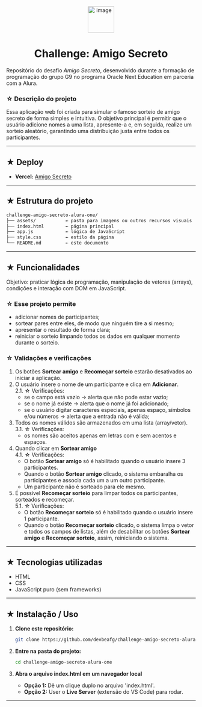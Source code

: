 <div align="center">
  <img width="70" height="70" alt="image" src="https://github.com/user-attachments/assets/f19ea6b1-02a4-413f-8893-9fc31ce2d6e0" align="center"/>
  <h1>Challenge: Amigo Secreto</h1>
</div>

Repositório do desafio *Amigo Secreto*, desenvolvido durante a formação de programação do grupo G9 no programa Oracle Next Education em parceria com a Alura.
### ☆ Descrição do projeto
Essa aplicação web foi criada para simular o famoso sorteio de amigo secreto de forma simples e intuitiva. O objetivo principal é permitir que o usuário adicione nomes a uma lista, apresente-a e, em seguida, realize um sorteio aleatório, garantindo uma distribuição justa entre todos os participantes.

---

## ★ Deploy
* **Vercel:** [Amigo Secreto](https://amigo-secreto-omega-ten.vercel.app/)

---

## ★ Estrutura do projeto
```bash
challenge-amigo-secreto-alura-one/
├── assets/           ← pasta para imagens ou outros recursos visuais
├── index.html        ← página principal
├── app.js            ← lógica de JavaScript
├── style.css         ← estilo da página
└── README.md         ← este documento
```
---

## ★ Funcionalidades
Objetivo: praticar lógica de programação, manipulação de vetores (arrays), condições e interação com DOM em JavaScript.

### ☆ Esse projeto permite
- adicionar nomes de participantes;  
- sortear pares entre eles, de modo que ninguém tire a si mesmo;  
- apresentar o resultado de forma clara;  
- reiniciar o sorteio limpando todos os dados em qualquer momento durante o sorteio.
### ☆ Validações e verificações
1. Os botões **Sortear amigo** e **Recomeçar sorteio** estarão desativados ao iniciar a aplicação.
2. O usuário insere o nome de um participante e clica em **Adicionar**.
   <br/>2.1. ☆ Verificações:
     - se o campo está vazio → alerta que não pode estar vazio;  
     - se o nome já existe → alerta que o nome já foi adicionado;
     - se o usuário digitar caracteres especiais, apenas espaço, símbolos e/ou números → alerta que a entrada não é válida;  
3. Todos os nomes válidos são armazenados em uma lista (array/vetor).
   <br/>3.1. ☆ Verificações:
     - os nomes são aceitos apenas em letras com e sem acentos e espaços.
4. Quando clicar em **Sortear amigo**
   <br/>4.1. ☆ Verificações:
     - O botão **Sortear amigo** só é habilitado quando o usuário insere 3 participantes.
     - Quando o botão **Sortear amigo** clicado, o sistema embaralha os participantes e associa cada um a um outro participante.
     - Um participante não é sorteado para ele mesmo.
5. É possível **Recomeçar sorteio** para limpar todos os participantes, sorteados e recomeçar.
   <br/>5.1. ☆ Verificações:
     - O botão **Recomeçar sorteio** só é habilitado quando o usuário insere 1 participante.
     - Quando o botão **Recomeçar sorteio** clicado, o sistema limpa o vetor e todos os campos de listas, além de desabilitar os botões **Sortear amigo** e **Recomeçar sorteio**, assim, reiniciando o sistema.

---

## ★ Tecnologias utilizadas

- HTML  
- CSS  
- JavaScript puro (sem frameworks)  

---

## ★ Instalação / Uso

1.  **Clone este repositório:**
    ```bash
    git clone https://github.com/devbeafg/challenge-amigo-secreto-alura-one.git
    ```
2.  **Entre na pasta do projeto:**
    ```bash
    cd challenge-amigo-secreto-alura-one
    ```
3.  **Abra o arquivo index.html em um navegador local**
    
    * **Opção 1:** Dê um clique duplo no arquivo 'index.html'.
    * **Opção 2:** User o **Live Server** (extensão do VS Code) para rodar.

---
